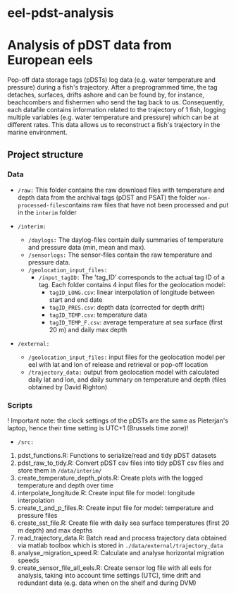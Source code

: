 # eel-pdst-analysis
# Analysis of pDST data from European eels
Pop-off data storage tags (pDSTs) log data (e.g. water temperature and pressure) during a fish's trajectory. After a preprogrammed time, the tag detaches, surfaces, drifts ashore and can be found by, for instance, beachcombers and fishermen who send the tag back to us. Consequently, each datafile contains information related to the trajectory of 1 fish, logging multiple variables (e.g. water temperature and pressure) which can be at different rates. This data allows us to reconstruct a fish's trajectory in the marine environment.

## Project structure



### Data

* `/raw:`
	This folder contains the raw download files with temperature and depth data from the archival tags (pDST and PSAT)
	the folder `non-processed-files`contains raw files that have not been processed and put in the `interim` folder

* `/interim:`
	+ `/daylogs:` The daylog-files contain daily summaries of temperature and pressure data (min, mean and max). 
	+ `/sensorlogs:` The sensor-files contain the raw temperature and pressure data.
	+ `/geolocation_input_files:` 
		+ `/input_tagID:` The 'tag_ID' corresponds to the actual tag ID of a tag. Each folder contains 4 input files for the geolocation model:
			+ `tagID_LONG.csv`: linear interpolation of longitude between start and end date
			+ `tagID_PRES.csv`: depth data (corrected for depth drift)
			+ `tagID_TEMP.csv`: temperature data
			+ `tagID_TEMP_F.csv`: average temperature at sea surface (first 20 m) and daily max depth

* `/external:`
	+ `/geolocation_input_files:` input files for the geolocation model per eel with lat and lon of release and retrieval or pop-off location
	+ `/trajectory_data:` output from geolocation model with calculated daily lat and lon, and daily summary on temperature and depth (files obtained by David Righton)


### Scripts

! Important note: the clock settings of the pDSTs are the same as Pieterjan's laptop, hence their time setting is UTC+1 (Brussels time zone)!

* `/src:`

1. pdst_functions.R: Functions to serialize/read and tidy pDST datasets
2. pdst_raw_to_tidy.R: Convert pDST csv files into tidy pDST csv files and store them in `/data/interim/`
3. create_temperature_depth_plots.R: Create plots with the logged temperature and depth over time
4. interpolate_longitude.R: Create input file for model: longitude interpolation
5. create_t_and_p_files.R: Create input file for model: temperature and pressure files
6. create_sst_file.R: Create file with daily sea surface temperatures (first 20 m depth) and max depths
7. read_trajectory_data.R: Batch read and process trajectory data obtained via matlab toolbox which is stored in `./data/external/trajectory_data`
8. analyse_migration_speed.R: Calculate and analyse horizontal migration speeds
9. create_sensor_file_all_eels.R: Create sensor log file with all eels for analysis, taking into account time settings (UTC), time drift and redundant data (e.g. data when on the shelf and during DVM)


